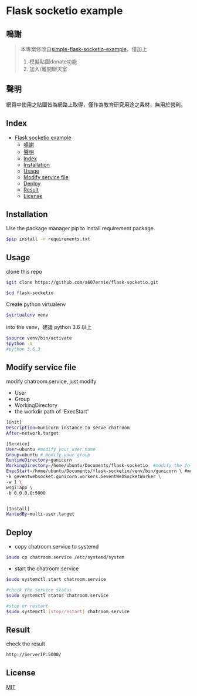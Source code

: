 Flask socketio example
===

## 鳴謝
> 本專案修改自[simple-flask-socketio-example](https://github.com/josharnoldjosh/simple-flask-socketio-example)，僅加上
> 1. 模擬貼圖donate功能
> 2. 加入/離開聊天室

## 聲明
網頁中使用之貼圖皆為網路上取得，僅作為教育研究用途之素材，無用於營利。

## Index
- [Flask socketio example](#flask-socketio-example)
  - [鳴謝](#鳴謝)
  - [聲明](#聲明)
  - [Index](#index)
  - [Installation](#installation)
  - [Usage](#usage)
  - [Modify service file](#modify-service-file)
  - [Deploy](#deploy)
  - [Result](#result)
  - [License](#license)

## Installation

Use the package manager pip to install requirement package.

```bash
$pip install -r requirements.txt
```


## Usage
clone this repo
```bash
$git clone https://github.com/a607ernie/flask-socketio.git

$cd flask-socketio
```
Create python virtualenv
```bash
$virtualenv venv
```

into the venv，建議 python 3.6 以上
```bash
$source venv/bin/activate
$python -V
#python 3.6.3
```

## Modify service file
modify chatroom.service, just modify 
- User
- Group
- WorkingDirectory
- the workdir path of 'ExecStart' 

```bash
[Unit]
Description=Gunicorn instance to serve chatroom
After=network.target

[Service]
User=ubuntu #modify your user name
Group=ubuntu # modify your group
RuntimeDirectory=gunicorn
WorkingDirectory=/home/ubuntu/Documents/flask-socketio  #modify the folder path
ExecStart=/home/ubuntu/Documents/flask-socketio/venv/bin/gunicorn \ #modify the folder path
-k geventwebsocket.gunicorn.workers.GeventWebSocketWorker \
-w 1 \ 
wsgi:app \ 
-b 0.0.0.0:5000


[Install]
WantedBy=multi-user.target
```

## Deploy
- copy chatroom.service to systemd
```bash
$sudo cp chatroom.service /etc/systemd/system
```

- start the chatroom.service 

```bash
$sudo systemctl start chatroom.service

#check the service status
$sudo systemctl status chatroom.service

#stop or restart
$sudo systemctl [stop/restart] chatroom.service
```

## Result
check the result

```bash
http://ServerIP:5000/
```

## License
[MIT](https://choosealicense.com/licenses/mit/)